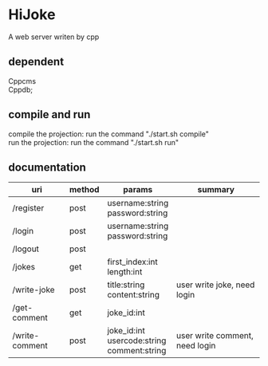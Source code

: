 # HiJoke
A web server writen by cpp

## dependent 
Cppcms  
Cppdb;

## compile and run
compile the projection: run the command "./start.sh compile"  
run the projection: run the command "./start.sh run"

## documentation
uri            | method |                         params                      |            summary
---------------|--------|-----------------------------------------------------|-------------------------------
/register      |  post  | username:string<br/>password:string                 |
/login         |  post  | username:string<br/>password:string                 |
/logout        |  post  |                                                     |
/jokes         |  get   | first_index:int<br/>length:int                      |
/write-joke    |  post  | title:string<br/>content:string                     | user write joke, need login
/get-comment   |  get   | joke_id:int                                         |
/write-comment |  post  | joke_id:int<br/>usercode:string<br/>comment:string  | user write comment, need login

